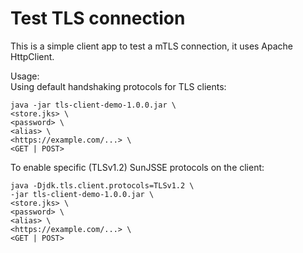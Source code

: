 


# Test TLS connection
This is a simple client app to test a mTLS connection, it uses Apache HttpClient.

Usage: </br>
Using default handshaking protocols for TLS clients:
```
java -jar tls-client-demo-1.0.0.jar \
<store.jks> \
<password> \
<alias> \
<https://example.com/...> \
<GET | POST>
```
To enable specific (TLSv1.2) SunJSSE protocols on the client:
```
java -Djdk.tls.client.protocols=TLSv1.2 \
-jar tls-client-demo-1.0.0.jar \
<store.jks> \
<password> \
<alias> \
<https://example.com/...> \
<GET | POST>
```

